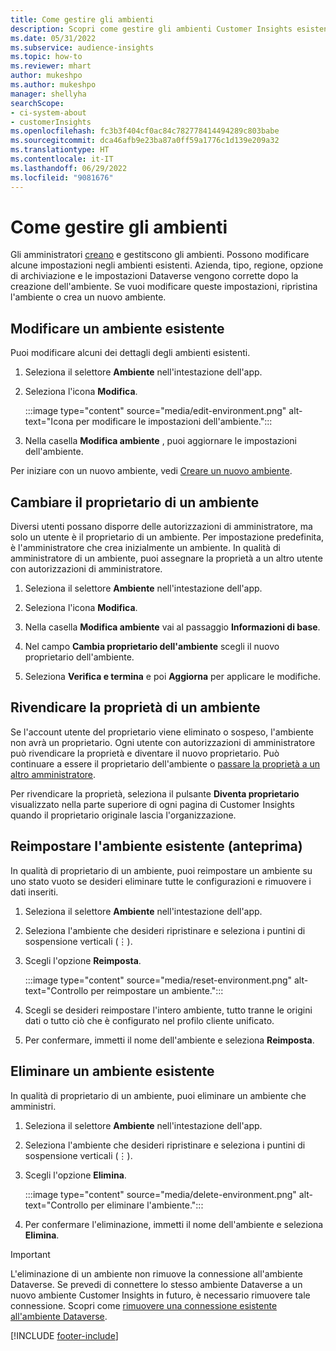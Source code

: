 ```yaml
---
title: Come gestire gli ambienti
description: Scopri come gestire gli ambienti Customer Insights esistenti come amministratore.
ms.date: 05/31/2022
ms.subservice: audience-insights
ms.topic: how-to
ms.reviewer: mhart
author: mukeshpo
ms.author: mukeshpo
manager: shellyha
searchScope:
- ci-system-about
- customerInsights
ms.openlocfilehash: fc3b3f404cf0ac84c782778414494289c803babe
ms.sourcegitcommit: dca46afb9e23ba87a0ff59a1776c1d139e209a32
ms.translationtype: HT
ms.contentlocale: it-IT
ms.lasthandoff: 06/29/2022
ms.locfileid: "9081676"
---
```

# <a name="how-to-manage-environments"></a>Come gestire gli ambienti

Gli amministratori [creano](create-environment.md) e gestitscono gli ambienti. Possono modificare alcune impostazioni negli ambienti esistenti. Azienda, tipo, regione, opzione di archiviazione e le impostazioni Dataverse vengono corrette dopo la creazione dell'ambiente. Se vuoi modificare queste impostazioni, ripristina l'ambiente o crea un nuovo ambiente.

## <a name="edit-an-existing-environment"></a>Modificare un ambiente esistente

Puoi modificare alcuni dei dettagli degli ambienti esistenti.

1. Seleziona il selettore **Ambiente** nell'intestazione dell'app.

1. Seleziona l'icona **Modifica**.

   :::image type="content" source="media/edit-environment.png" alt-text="Icona per modificare le impostazioni dell'ambiente.":::

1. Nella casella **Modifica ambiente** , puoi aggiornare le impostazioni dell'ambiente.

Per iniziare con un nuovo ambiente, vedi [Creare un nuovo ambiente](create-environment.md).

## <a name="change-the-owner-of-an-environment"></a>Cambiare il proprietario di un ambiente

Diversi utenti possano disporre delle autorizzazioni di amministratore, ma solo un utente è il proprietario di un ambiente. Per impostazione predefinita, è l'amministratore che crea inizialmente un ambiente. In qualità di amministratore di un ambiente, puoi assegnare la proprietà a un altro utente con autorizzazioni di amministratore.

1. Seleziona il selettore **Ambiente** nell'intestazione dell'app.

1. Seleziona l'icona **Modifica**.

1. Nella casella **Modifica ambiente** vai al passaggio **Informazioni di base**.

1. Nel campo **Cambia proprietario dell'ambiente** scegli il nuovo proprietario dell'ambiente.  

1. Seleziona **Verifica e termina** e poi **Aggiorna** per applicare le modifiche.

## <a name="claim-ownership-of-an-environment"></a>Rivendicare la proprietà di un ambiente

Se l'account utente del proprietario viene eliminato o sospeso, l'ambiente non avrà un proprietario. Ogni utente con autorizzazioni di amministratore può rivendicare la proprietà e diventare il nuovo proprietario. Può continuare a essere il proprietario dell'ambiente o [passare la proprietà a un altro amministratore](#change-the-owner-of-an-environment).

Per rivendicare la proprietà, seleziona il pulsante **Diventa proprietario** visualizzato nella parte superiore di ogni pagina di Customer Insights quando il proprietario originale lascia l'organizzazione.

## <a name="reset-an-existing-environment-preview"></a>Reimpostare l'ambiente esistente (anteprima)

In qualità di proprietario di un ambiente, puoi reimpostare un ambiente su uno stato vuoto se desideri eliminare tutte le configurazioni e rimuovere i dati inseriti.

1. Seleziona il selettore **Ambiente** nell'intestazione dell'app.

1. Seleziona l'ambiente che desideri ripristinare e seleziona i puntini di sospensione verticali (&vellip;).

1. Scegli l'opzione **Reimposta**.

   :::image type="content" source="media/reset-environment.png" alt-text="Controllo per reimpostare un ambiente.":::

1. Scegli se desideri reimpostare l'intero ambiente, tutto tranne le origini dati o tutto ciò che è configurato nel profilo cliente unificato.

1. Per confermare, immetti il nome dell'ambiente e seleziona **Reimposta**.

## <a name="delete-an-existing-environment"></a>Eliminare un ambiente esistente

In qualità di proprietario di un ambiente, puoi eliminare un ambiente che amministri.

1. Seleziona il selettore **Ambiente** nell'intestazione dell'app.

1. Seleziona l'ambiente che desideri ripristinare e seleziona i puntini di sospensione verticali (&vellip;). 

1. Scegli l'opzione **Elimina**.

   :::image type="content" source="media/delete-environment.png" alt-text="Controllo per eliminare l'ambiente.":::

1. Per confermare l'eliminazione, immetti il nome dell'ambiente e seleziona **Elimina**.

> [!IMPORTANT]
> L'eliminazione di un ambiente non rimuove la connessione all'ambiente Dataverse. Se prevedi di connettere lo stesso ambiente Dataverse a un nuovo ambiente Customer Insights in futuro, è necessario rimuovere tale connessione. Scopri come [rimuovere una connessione esistente all'ambiente Dataverse](customer-insights-dataverse.md#remove-an-existing-connection-to-a-dataverse-environment).

[!INCLUDE [footer-include](includes/footer-banner.md)]
